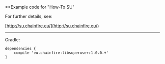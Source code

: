 **Example code for "How-To SU"

For further details, see:

[http://su.chainfire.eu/](http://su.chainfire.eu/)

---

Gradle:
```
dependencies {
    compile 'eu.chainfire:libsuperuser:1.0.0.+'
}
```
